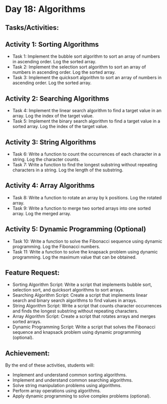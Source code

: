# Day 18: Algorithms
## Tasks/Activities:
## Activity 1: Sorting Algorithms

- Task 1: Implement the bubble sort algorithm to sort an array of numbers in ascending order. Log the sorted array.
- Task 2: Implement the selection sort algorithm to sort an array of numbers in ascending order. Log the sorted array.
- Task 3: Implement the quicksort algorithm to sort an array of numbers in ascending order. Log the sorted array.
## Activity 2: Searching Algorithms

- Task 4: Implement the linear search algorithm to find a target value in an array. Log the index of the target value.
- Task 5: Implement the binary search algorithm to find a target value in a sorted array. Log the index of the target value.
## Activity 3: String Algorithms

- Task 6: Write a function to count the occurrences of each character in a string. Log the character counts.
- Task 7: Write a function to find the longest substring without repeating characters in a string. Log the length of the substring.
## Activity 4: Array Algorithms

- Task 8: Write a function to rotate an array by k positions. Log the rotated array.
- Task 9: Write a function to merge two sorted arrays into one sorted array. Log the merged array.
## Activity 5: Dynamic Programming (Optional)

- Task 10: Write a function to solve the Fibonacci sequence using dynamic programming. Log the Fibonacci numbers.
- Task 11: Write a function to solve the knapsack problem using dynamic programming. Log the maximum value that can be obtained.
## Feature Request:
- Sorting Algorithm Script: Write a script that implements bubble sort, selection sort, and quicksort algorithms to sort arrays.
- Searching Algorithm Script: Create a script that implements linear search and binary search algorithms to find values in arrays.
- String Algorithm Script: Write a script that counts character occurrences and finds the longest substring without repeating characters.
- Array Algorithm Script: Create a script that rotates arrays and merges sorted arrays.
- Dynamic Programming Script: Write a script that solves the Fibonacci sequence and knapsack problem using dynamic programming (optional).
## Achievement:
By the end of these activities, students will:

- Implement and understand common sorting algorithms.
- Implement and understand common searching algorithms.
- Solve string manipulation problems using algorithms.
- Perform array operations using algorithms.
- Apply dynamic programming to solve complex problems (optional).
